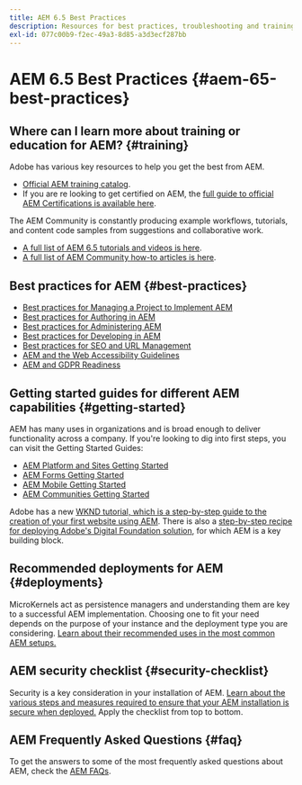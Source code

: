 ```yaml
---
title: AEM 6.5 Best Practices
description: Resources for best practices, troubleshooting and training for AEM 6.5.
exl-id: 077c00b9-f2ec-49a3-8d85-a3d3ecf287bb
---
```

# AEM 6.5 Best Practices {#aem-65-best-practices}

## Where can I learn more about training or education for AEM? {#training}

Adobe has various key resources to help you get the best from AEM.

* [Official AEM training catalog](https://training.adobe.com/training/current-courses.html#solution=adobeExperienceManager&p=1).
* If you are re looking to get certified on AEM, the [full guide to official AEM Certifications is available here](https://training.adobe.com/certification/exams.html#p=1&solution=adobeExperienceManager).

The AEM Community is constantly producing example workflows, tutorials, and content code samples from suggestions and collaborative work.

* [A full list of AEM 6.5 tutorials and videos is here](https://experienceleague.adobe.com/docs/experience-manager-tutorials.html).
* [A full list of AEM Community how-to articles is here](https://experienceleaguecommunities.adobe.com/t5/adobe-experience-manager/ct-p/adobe-experience-manager-community).

## Best practices for AEM {#best-practices}

* [Best practices for Managing a Project to Implement AEM](/help/managing/best-practices.md)
* [Best practices for Authoring in AEM](/help/sites-authoring/best-practices.md)
* [Best practices for Administering AEM](/help/sites-administering/administer-best-practices.md)
* [Best practices for Developing in AEM](/help/sites-developing/best-practices.md)
* [Best practices for SEO and URL Management](/help/managing/seo-and-url-management.md)
* [AEM and the Web Accessibility Guidelines](/help/managing/web-accessibility.md)
* [AEM and GDPR Readiness](/help/managing/data-protection-and-privacy.md)

## Getting started guides for different AEM capabilities {#getting-started}

AEM has many uses in organizations and is broad enough to deliver functionality across a company. If you're looking to dig into first steps, you can visit the Getting Started Guides:

* [AEM Platform and Sites Getting Started](/help/sites-deploying/deploy.md#getting-started)
* [AEM Forms Getting Started](/help/forms/using/introduction-aem-forms.md)
* [AEM Mobile Getting Started](/help/mobile/getting-started-aem-mobile.md)
* [AEM Communities Getting Started](/help/communities/getting-started.md)

Adobe has a new [WKND tutorial, which is a step-by-step guide to the creation of your first website using AEM](https://experienceleague.adobe.com/docs/experience-manager-learn/getting-started-wknd-tutorial-develop/overview.html). There is also a [step-by-step recipe for deploying Adobe's Digital Foundation solution](https://experienceleague.adobe.com/#courses), for which AEM is a key building block.

## Recommended deployments for AEM {#deployments}

MicroKernels act as persistence managers and understanding them are key to a successful AEM implementation. Choosing one to fit your need depends on the purpose of your instance and the deployment type you are considering. [Learn about their recommended uses in the most common AEM setups.](/help/sites-deploying/recommended-deploys.md)

## AEM security checklist {#security-checklist}

Security is a key consideration in your installation of AEM. [Learn about the various steps and measures required to ensure that your AEM installation is secure when deployed.](/help/sites-administering/security-checklist.md) Apply the checklist from top to bottom.

## AEM Frequently Asked Questions {#faq}

To get the answers to some of the most frequently asked questions about AEM, check the [AEM FAQs](/help/sites-administering/aem-faqs.md).

